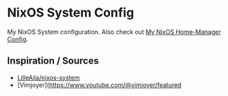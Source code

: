 # NixOS System Config

My NixOS System configuration. Also check out [My NixOS Home-Manager Config](https://github.com/IldenH/home-manager).

## Inspiration / Sources
- [LilleAila/nixos-system](https://github.com/LilleAila/nixos-system)
- [Vimjoyer](https://www.youtube.com/@vimjoyer/featured
